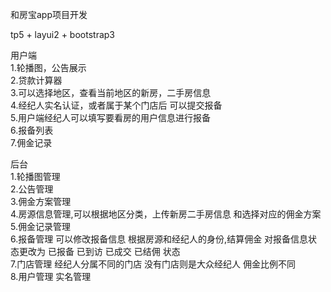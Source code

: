 和房宝app项目开发

tp5 + layui2 + bootstrap3

用户端  
1.轮播图，公告展示  
2.贷款计算器  
3.可以选择地区，查看当前地区的新房，二手房信息  
4.经纪人实名认证，或者属于某个门店后 可以提交报备  
5.用户端经纪人可以填写要看房的用户信息进行报备   
6.报备列表  
7.佣金记录  
     
后台  
1.轮播图管理  
2.公告管理  
3.佣金方案管理  
4.房源信息管理,可以根据地区分类，上传新房二手房信息 和选择对应的佣金方案    
5.佣金记录管理  
6.报备管理 可以修改报备信息 根据房源和经纪人的身份,结算佣金 对报备信息状态更改为 已报备 已到访 已成交 已结佣 状态   
7.门店管理 经纪人分属不同的门店  没有门店则是大众经纪人 佣金比例不同  
8.用户管理  实名管理  
